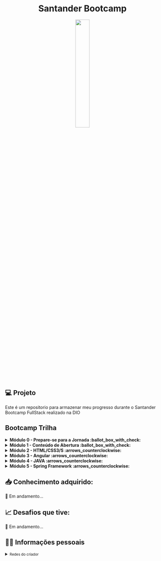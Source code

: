 <h1 align="center">
  Santander Bootcamp
</h1>

<div align="center">
    <img src="https://hermes.digitalinnovation.one/tracks/800fd098-3eef-45e9-9544-544ae396076c.png" width="30%"/> 
</div>


## 💻 Projeto
Este é um repositorio para armazenar meu progresso durante o Santander Bootcamp FullStack realizado na DIO

## Bootcamp Trilha

<details>
  <summary><b>Módulo 0 - Prepare-se para a Jornada :ballot_box_with_check:</b></summary>

  <ol>
    <li>Conheça as Oportunidades da DIO</li>
    <li>Seja Protagonista Neste Bootcamp</li>
    <li>Boas-vindas ao Santander Bootcamp Fullstack Developer</li>
  </ol>
</details>
  
<details>
  <summary><b>Módulo 1 - Conteúdo de Abertura :ballot_box_with_check: </b></summary>
    <ol>
      <li>Introdução à Programação e Pensamento Computacional</li>
      <li>Introdução ao Git e ao GitHub</li>
      <li>Criando seu Primeiro Repositório no GitHub Para Compartilhar seu Progresso</li>
    </ol>
</details>

<details>
  <summary><b>Módulo 2 - HTML/CSS3/S :arrows_counterclockwise: </b></summary>
    <div><a href="./modulo-2">Acessar conteúdos do Módulo 2</a></div>
    <ol>
      <li>Introdução a criação de websites com HTML5 e CSS3</li>
      <li>Posicionando elementos com Flebox em CSS</li>
      <li>Recriando a página inicial do Instagram</li>
      <li>Introdução ao JavaScript</li>
      <li>Sintaxe e Operadores</li>
      <li>Variáveis e Tipos</li>
      <li>Funções</li>
      <li>Coleções</li>
      <li>Map, Filter e Reduce</li>
      <li>Debugging e Error Handling</li>
      <li>Javascript Assíncrono</li>
      <li>Orientação a objetos</li>
      <li>Desafios Iniciais Js - Santander Fullstack Developer</li>
      <li>Trabalhando com Módulos em JavaScript</li>
      <li>Manipulando a D.O.M. com JavaScript</li>
      <li>Introdução ao TypeScript: Explorando Classes, Tipos e Interfaces</li>
      <li>Introdução Prática ao TypeScript</li>
    </ol>
</details>

<details>
  <summary><b>Módulo 3 - Angular :arrows_counterclockwise: </b></summary>
  <div><a href="./modulo-3">Acessar conteúdos do Módulo 3</a></div>
    <ol>
      <li>Introdução ao Angular 8</li>
      <li>Trabalhando com Páginas SPA com Angular</li>
      <li>A arquitetura de componentes e a gestão da complexidade no front-end</li>
      <li>Instalando e Preparando o Ambiente Angular</li>
      <li>Explorando Diretivas com Angular</li>
      <li>Implementando Serviços e Injeção de Dependências com Angular</li>
      <li>Introdução a Serviços Assíncronos no Angular</li>
      <li>O Poder do Data Binding no Angular</li>
      <li>Trabalhando com Angular</li>
      <li>Criação de Pipes com Angular</li>
      <li>Desafios Intermediários Js - Santander Fullstack Developer</li>
      <li>Como criar um front end de um e-commerce utilizando Angular</li>
    </ol>
</details>

<details>
  <summary><b>Módulo 4 - JAVA :arrows_counterclockwise: </b></summary>
  <div><a href="./modulo-4">Acessar conteúdos do Módulo 4</a></div>
    <ol>
      <li>Dominando IDEs Java</li>
      <li>Variáveis, Tipos de Dados e Operadores Matemáticos em Java</li>
      <li>Entendendo Métodos Java</li>
      <li>Lógica Condicional e Controle de Fluxos em Java</li>
      <li>Estrutura de Repetição e Arrays em Java</li>
      <li>Trabalhando com Collections Java</li>
      <li>Tratamento de Exceções em Java</li>
      <li>Debugging Java</li>
      <li>Programação Orientada a Objetos</li>
      <li>Desafios iniciais Java - Santander Fullstack Developer</li>
      <li>Criando um Banco Digital com Java e Orientação a Objetos</li>
    </ol>
</details>

<details>
  <summary><b>Módulo 5 - Spring Framework :arrows_counterclockwise: </b></summary>
  <div><a href="./modulo-5">Acessar conteúdos do Módulo 5</a></div>
    <ol>
      <li>Conhecendo os Principais Protocolos de Comunicação da Internet</li>
      <li>Introdução ao famework Spring Boot</li>
      <li>Imersão no Spring Framework com Spring Boot</li>
      <li>Adicionando Segurança a uma API REST com Spring Security</li>
      <li>Desafios intermediários Java - Santander Fullstack Developer</li>
      <li>Explorando Padrões de Projetos na Prática com Java</li>
    </ol>
</details>

## 📥 Conhecimento adquirido:
:arrows_counterclockwise:  Em andamento...

## 📈 Desafios que tive:
:arrows_counterclockwise:  Em andamento...

## 👨‍💻 Informações pessoais
<details>
    <summary><small>Redes do criador</small></summary>
    <section>
        <div>Linkedin: <a href="https://www.linkedin.com/in/lucas-felipe-39ab96236/" target="_blank" rel="noopener noreferrer">Lucas Felipe</a></div>
        <div>Github: <a href="https://github.com/lucasfelipe-s" target="_blank" rel="noopener noreferrer">Lucas Felipe</a></div>
        <div>Instagram: <a href="https://www.instagram.com/_lucasflp/" target="_blank" rel="noopener noreferrer">@_lucasflp</a></div>
    </section>
</details>
